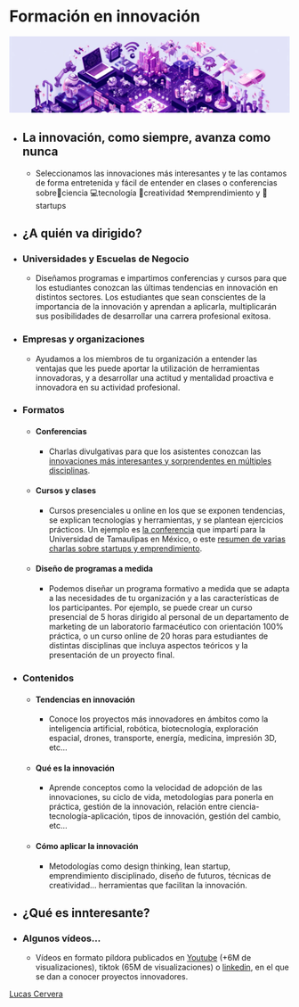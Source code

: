 # Formación en innovación

![DALL·E 2024-05-30 12.52.52 - An isometric landscape divided into various sections, each representing different themes connected in a harmonious layout banner.png](../assets/innovacion_banner.png)

- ## La innovación, como siempre, avanza como nunca
  - Seleccionamos las innovaciones más interesantes y te las contamos de forma entretenida y fácil de entender en clases o conferencias sobre🔬ciencia 💻tecnología 🔔creatividad ⚒️emprendimiento y 🚀startups
- ## ¿A quién va dirigido?
- ### Universidades y Escuelas de Negocio
  - Diseñamos programas e impartimos conferencias y cursos para que los estudiantes conozcan las últimas tendencias en innovación en distintos sectores. Los estudiantes que sean conscientes de la importancia de la innovación y aprendan a aplicarla, multiplicarán sus posibilidades de desarrollar una carrera profesional exitosa.
- ### Empresas y organizaciones
  - Ayudamos a los miembros de tu organización a entender las ventajas que les puede aportar la utilización de herramientas innovadoras, y a desarrollar una actitud y mentalidad proactiva e innovadora en su actividad profesional.
- ### Formatos
  - #### Conferencias
    - Charlas divulgativas para que los asistentes conozcan las [innovaciones más interesantes y sorprendentes en múltiples disciplinas](https://innteresante.com/#/pages/videos).
  - #### Cursos y clases
    - Cursos presenciales u online en los que se exponen tendencias, se explican tecnologías y herramientas, y se plantean ejercicios prácticos. Un ejemplo es [la conferencia](https://www.youtube.com/watch?v=j4lu36Lxvk4) que impartí para la Universidad de Tamaulipas en México, o este [resumen de varias charlas sobre startups y emprendimiento](https://www.youtube.com/watch?v=n8vGEpSRguQ&t=4s).
  - #### Diseño de programas a medida
    - Podemos diseñar un programa formativo a medida que se adapta a las necesidades de tu organización y a las características de los participantes. Por ejemplo, se puede crear un curso presencial de 5 horas dirigido al personal de un departamento de marketing de un laboratorio farmacéutico con orientación 100% práctica, o un curso online de 20 horas para estudiantes de distintas disciplinas que incluya aspectos teóricos y la presentación de un proyecto final.
- ### Contenidos
  - #### Tendencias en innovación
    - Conoce los proyectos más innovadores en ámbitos como la inteligencia artificial, robótica, biotecnología, exploración espacial, drones, transporte, energía, medicina, impresión 3D, etc…
  - #### Qué es la innovación
    - Aprende conceptos como la velocidad de adopción de las innovaciones, su ciclo de vida, metodologías para ponerla en práctica, gestión de la innovación, relación entre ciencia-tecnología-aplicación, tipos de innovación, gestión del cambio, etc…
  - #### Cómo aplicar la innovación
    - Metodologías como design thinking, lean startup, emprendimiento disciplinado, diseño de futuros, técnicas de creatividad… herramientas que facilitan la innovación.
- ## ¿Qué es innteresante?
- ### Algunos vídeos…
  - Vídeos en formato píldora publicados en [Youtube](https://www.youtube.com/playlist?list=PLhKbjbKTIRcwF2FKe3MBcqj2K_mZYj88x) (+6M de visualizaciones), tiktok (65M de visualizaciones) o [linkedin](https://www.linkedin.com/mynetwork/discovery-see-all/?usecase=PEOPLE_FOLLOWS&followMember=lucascervera), en el que se dan a conocer proyectos innovadores.


[Lucas Cervera](sobre_mi.md ':include')
